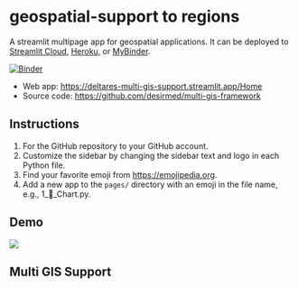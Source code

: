 # geospatial-support to regions

A streamlit multipage app for geospatial applications. It can be deployed to [Streamlit Cloud](https://streamlit.io/cloud), [Heroku](https://heroku.com/), or [MyBinder](https://mybinder.org/).

[![Binder](https://mybinder.org/badge_logo.svg)](https://mybinder.org/v2/gh/giswqs/streamlit-geospatial/master?urlpath=proxy/8501/)

- Web app: <https://deltares-multi-gis-support.streamlit.app/Home>
- Source code: <https://github.com/desirmed/multi-gis-framework>

## Instructions 

1. For the GitHub repository to your GitHub account.
2. Customize the sidebar by changing the sidebar text and logo in each Python file.
3. Find your favorite emoji from https://emojipedia.org.
4. Add a new app to the `pages/` directory with an emoji in the file name, e.g., 1_🚀_Chart.py.

## Demo

![](https://github.com/desirmed/multi-gis-framework/blob/main/img/demo.gif)

## Multi GIS Support

<!-- [](https://i.imgur.com/Z3dk6Tr.gif) -->
